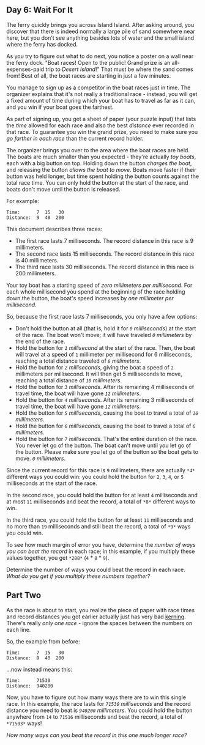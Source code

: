 Day 6: Wait For It
------------------

The ferry quickly brings you across Island Island. After asking around, you discover that there is indeed normally a large pile of sand somewhere near here, but you don't see anything besides lots of water and the small island where the ferry has docked.


As you try to figure out what to do next, you notice a poster on a wall near the ferry dock. "Boat races! Open to the public! Grand prize is an all-expenses-paid trip to *Desert Island*!" That must be where the sand comes from! Best of all, the boat races are starting in just a few minutes.


You manage to sign up as a competitor in the boat races just in time. The organizer explains that it's not really a traditional race - instead, you will get a fixed amount of time during which your boat has to travel as far as it can, and you win if your boat goes the farthest.


As part of signing up, you get a sheet of paper (your puzzle input) that lists the *time* allowed for each race and also the best *distance* ever recorded in that race. To guarantee you win the grand prize, you need to make sure you *go farther in each race* than the current record holder.


The organizer brings you over to the area where the boat races are held. The boats are much smaller than you expected - they're actually *toy boats*, each with a big button on top. Holding down the button *charges the boat*, and releasing the button *allows the boat to move*. Boats move faster if their button was held longer, but time spent holding the button counts against the total race time. You can only hold the button at the start of the race, and boats don't move until the button is released.


For example:



```
Time:      7  15   30
Distance:  9  40  200

```

This document describes three races:


* The first race lasts 7 milliseconds. The record distance in this race is 9 millimeters.
* The second race lasts 15 milliseconds. The record distance in this race is 40 millimeters.
* The third race lasts 30 milliseconds. The record distance in this race is 200 millimeters.


Your toy boat has a starting speed of *zero millimeters per millisecond*. For each whole millisecond you spend at the beginning of the race holding down the button, the boat's speed increases by *one millimeter per millisecond*.


So, because the first race lasts 7 milliseconds, you only have a few options:


* Don't hold the button at all (that is, hold it for *`0` milliseconds*) at the start of the race. The boat won't move; it will have traveled *`0` millimeters* by the end of the race.
* Hold the button for *`1` millisecond* at the start of the race. Then, the boat will travel at a speed of `1` millimeter per millisecond for 6 milliseconds, reaching a total distance traveled of *`6` millimeters*.
* Hold the button for *`2` milliseconds*, giving the boat a speed of `2` millimeters per millisecond. It will then get 5 milliseconds to move, reaching a total distance of *`10` millimeters*.
* Hold the button for *`3` milliseconds*. After its remaining 4 milliseconds of travel time, the boat will have gone *`12` millimeters*.
* Hold the button for *`4` milliseconds*. After its remaining 3 milliseconds of travel time, the boat will have gone *`12` millimeters*.
* Hold the button for *`5` milliseconds*, causing the boat to travel a total of *`10` millimeters*.
* Hold the button for *`6` milliseconds*, causing the boat to travel a total of *`6` millimeters*.
* Hold the button for *`7` milliseconds*. That's the entire duration of the race. You never let go of the button. The boat can't move until you let go of the button. Please make sure you let go of the button so the boat gets to move. *`0` millimeters*.


Since the current record for this race is `9` millimeters, there are actually `*4*` different ways you could win: you could hold the button for `2`, `3`, `4`, or `5` milliseconds at the start of the race.


In the second race, you could hold the button for at least `4` milliseconds and at most `11` milliseconds and beat the record, a total of `*8*` different ways to win.


In the third race, you could hold the button for at least `11` milliseconds and no more than `19` milliseconds and still beat the record, a total of `*9*` ways you could win.


To see how much margin of error you have, determine the *number of ways you can beat the record* in each race; in this example, if you multiply these values together, you get `*288*` (`4` \* `8` \* `9`).


Determine the number of ways you could beat the record in each race. *What do you get if you multiply these numbers together?*


Part Two
--------

As the race is about to start, you realize the piece of paper with race times and record distances you got earlier actually just has very bad [kerning](https://en.wikipedia.org/wiki/Kerning). There's really *only one race* - ignore the spaces between the numbers on each line.


So, the example from before:



```
Time:      7  15   30
Distance:  9  40  200

```

...now instead means this:



```
Time:      71530
Distance:  940200

```

Now, you have to figure out how many ways there are to win this single race. In this example, the race lasts for *`71530` milliseconds* and the record distance you need to beat is *`940200` millimeters*. You could hold the button anywhere from `14` to `71516` milliseconds and beat the record, a total of `*71503*` ways!


*How many ways can you beat the record in this one much longer race?*


